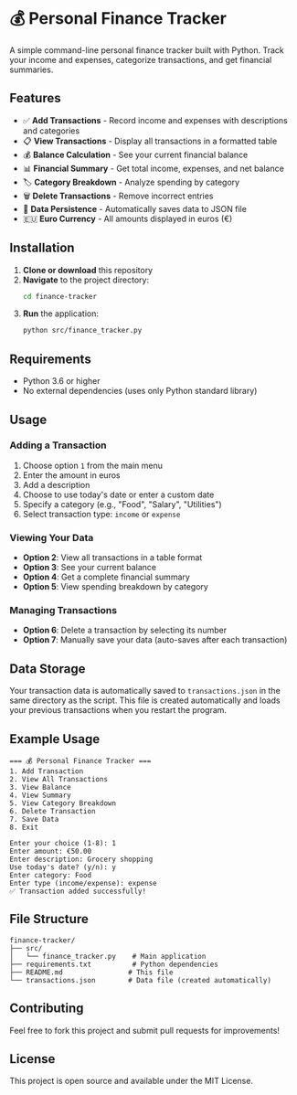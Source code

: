 # 💰 Personal Finance Tracker

A simple command-line personal finance tracker built with Python. Track your income and expenses, categorize transactions, and get financial summaries.

## Features

- ✅ **Add Transactions** - Record income and expenses with descriptions and categories
- 📋 **View Transactions** - Display all transactions in a formatted table
- 💰 **Balance Calculation** - See your current financial balance
- 📊 **Financial Summary** - Get total income, expenses, and net balance
- 🏷️ **Category Breakdown** - Analyze spending by category
- 🗑️ **Delete Transactions** - Remove incorrect entries
- 💾 **Data Persistence** - Automatically saves data to JSON file
- 🇪🇺 **Euro Currency** - All amounts displayed in euros (€)

## Installation

1. **Clone or download** this repository
2. **Navigate** to the project directory:
   ```bash
   cd finance-tracker
   ```
3. **Run** the application:
   ```bash
   python src/finance_tracker.py
   ```

## Requirements

- Python 3.6 or higher
- No external dependencies (uses only Python standard library)

## Usage

### Adding a Transaction
1. Choose option `1` from the main menu
2. Enter the amount in euros
3. Add a description
4. Choose to use today's date or enter a custom date
5. Specify a category (e.g., "Food", "Salary", "Utilities")
6. Select transaction type: `income` or `expense`

### Viewing Your Data
- **Option 2**: View all transactions in a table format
- **Option 3**: See your current balance
- **Option 4**: Get a complete financial summary
- **Option 5**: View spending breakdown by category

### Managing Transactions
- **Option 6**: Delete a transaction by selecting its number
- **Option 7**: Manually save your data (auto-saves after each transaction)

## Data Storage

Your transaction data is automatically saved to `transactions.json` in the same directory as the script. This file is created automatically and loads your previous transactions when you restart the program.

## Example Usage

```
=== 💰 Personal Finance Tracker ===
1. Add Transaction
2. View All Transactions
3. View Balance
4. View Summary
5. View Category Breakdown
6. Delete Transaction
7. Save Data
8. Exit

Enter your choice (1-8): 1
Enter amount: €50.00
Enter description: Grocery shopping
Use today's date? (y/n): y
Enter category: Food
Enter type (income/expense): expense
✅ Transaction added successfully!
```

## File Structure

```
finance-tracker/
├── src/
│   └── finance_tracker.py    # Main application
├── requirements.txt          # Python dependencies
├── README.md                # This file
└── transactions.json        # Data file (created automatically)
```


## Contributing

Feel free to fork this project and submit pull requests for improvements!

## License

This project is open source and available under the MIT License.
